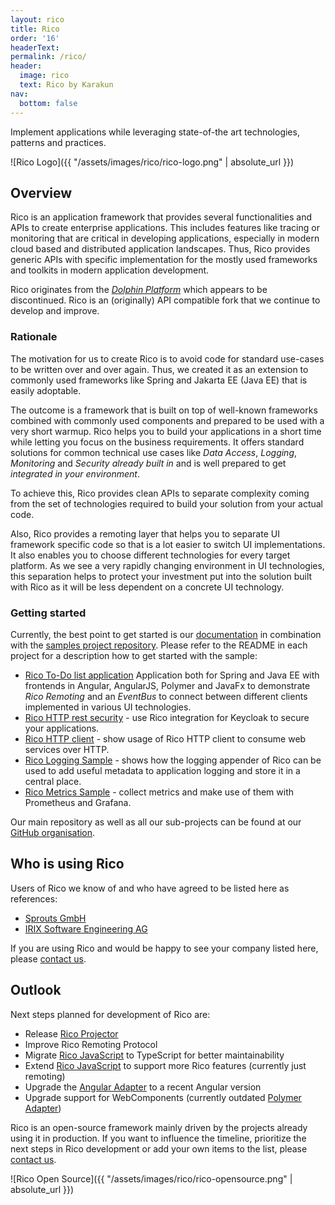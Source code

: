 ```yaml
---
layout: rico
title: Rico
order: '16'
headerText:
permalink: /rico/
header:
  image: rico
  text: Rico by Karakun
nav:
  bottom: false
---
```


Implement applications while leveraging state-of-the art technologies, patterns and practices.

![Rico Logo]({{ "/assets/images/rico/rico-logo.png" | absolute_url }})

## Overview

Rico is an application framework that provides several functionalities and APIs to create enterprise applications. 
This includes features like tracing or monitoring that are critical in developing applications, especially in modern cloud based and distributed application landscapes. 
Thus, Rico provides generic APIs with specific implementation for the mostly used frameworks and toolkits in modern application development.

Rico originates from the [_Dolphin Platform_](https://github.com/canoo/dolphin-platform/) which appears to be discontinued. Rico is an (originally) API compatible fork that we continue to develop and improve.

### Rationale

The motivation for us to create Rico is to avoid code for standard use-cases to be written over and over again. Thus, we created it as an extension to commonly used frameworks like Spring and Jakarta EE (Java EE) that is easily adoptable.

The outcome is a framework that is built on top of well-known frameworks combined with commonly used components and prepared to be used with a very short warmup. 
Rico helps you to build your applications in a short time while letting you focus on the business requirements. It offers standard solutions for common technical use cases like _Data Access_, _Logging_, _Monitoring_ and _Security_ *already built in* and is well prepared to get *integrated in your environment*.

To achieve this, Rico provides clean APIs to separate complexity coming from the set of technologies required to build your solution from your actual code.

Also, Rico provides a remoting layer that helps you to separate UI framework specific code so that is a lot easier to switch UI implementations.
It also enables you to choose different technologies for every target platform. 
As we see a very rapidly changing environment in UI technologies, this separation helps to protect your investment put into the solution built with Rico as it will be less dependent on a concrete UI technology.

### Getting started

Currently, the best point to get started is our [documentation](https://rico-projects.github.io/rico/) in combination with the [samples project repository](https://github.com/rico-projects/rico-samples). Please refer to the README in each project for a description how to get started with the sample:

* [Rico To-Do list application](https://github.com/rico-projects/rico-samples/tree/master/todo-list) Application both for Spring and Java EE with frontends in Angular, AngularJS, Polymer and JavaFx to demonstrate _Rico Remoting_ and an _EventBus_ to connect between different clients implemented in various UI technologies.
* [Rico HTTP rest security](https://github.com/rico-projects/rico-samples/tree/master/rest-security) - use Rico integration for Keycloak to secure your applications.
* [Rico HTTP client](https://github.com/rico-projects/rico-samples/tree/master/http-client) - show usage of Rico HTTP client to consume web services over HTTP.
* [Rico Logging Sample](https://github.com/rico-projects/rico-samples/tree/master/logging-sample) - shows how the logging appender of Rico can be used to add useful metadata to application logging and store it in a central place.
* [Rico Metrics Sample](https://github.com/rico-projects/rico-samples/tree/master/metrics-sample) - collect metrics and make use of them with Prometheus and Grafana.

Our main repository as well as all our sub-projects can be found at our [GitHub organisation](https://github.com/rico-projects/).

## Who is using Rico

Users of Rico we know of and who have agreed to be listed here as references:

* [Sprouts GmbH](https://www.sprouts.aero/)
* [IRIX Software Engineering AG](https://www.irix.ch/)

If you are using Rico and would be happy to see your company listed here, please [contact us](mailto:rico@karakun.com).

## Outlook 

Next steps planned for development of Rico are:

* Release [Rico Projector](https://github.com/rico-projects/rico-projector)
* Improve Rico Remoting Protocol
* Migrate [Rico JavaScript](https://github.com/rico-projects/rico-js) to TypeScript for better maintainability
* Extend [Rico JavaScript](https://github.com/rico-projects/rico-js) to support more Rico features (currently just remoting)
* Upgrade the [Angular Adapter](https://github.com/rico-projects/rico-angular) to a recent Angular version
* Upgrade support for WebComponents (currently outdated [Polymer Adapter](https://github.com/rico-projects/rico-polymer))

Rico is an open-source framework mainly driven by the projects already using it in production. If you want to influence the timeline, prioritize the next steps in Rico development or add your own items to the list, please [contact us](mailto:rico@karakun.com).

![Rico Open Source]({{ "/assets/images/rico/rico-opensource.png" | absolute_url }})
